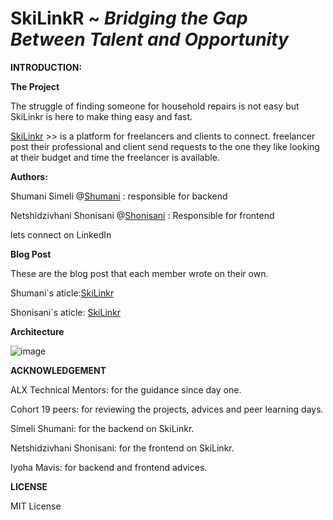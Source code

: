 # SkiLinkR ~ *Bridging the Gap Between Talent and Opportunity*
**INTRODUCTION:**

**The Project**

The struggle of finding someone for household repairs is not easy but SkiLinkr is here to make thing easy and fast.

[SkiLinkr](https://vho-shumani.github.io./) >> is a platform for freelancers and clients to connect. freelancer post their professional and client send requests to the one they like looking at their budget and time the freelancer is available.

**Authors:**

Shumani Simeli @[Shumani](https://discord.com/channels/@me/1232641128172486747/1250572748116463647) : responsible for backend

Netshidzivhani Shonisani @[Shonisani](https://www.linkedin.com/in/shonisani-netshidzivhani-b7574a22a/) : Responsible for frontend

lets connect on LinkedIn

**Blog Post**

These are the blog post that each member wrote on their own.

Shumani`s aticle:[SkiLinkr](https://discord.com/channels/@me/1232641128172486747/1250572748116463647)

Shonisani`s aticle: [SkiLinkr](https://medium.com/@shoneesani/skilinkr-18a7fee2ce0c)

**Architecture**

![image](https://github.com/Sanieeme/SkiLinkr_v2/assets/138012421/66a190ea-b456-409e-b725-3b1196d468b0)

**ACKNOWLEDGEMENT**


ALX Technical Mentors: for the guidance since day one.

Cohort 19 peers: for reviewing the projects, advices and peer learning days.

Simeli Shumani: for the backend on SkiLinkr.

Netshidzivhani Shonisani: for the frontend on SkiLinkr.

Iyoha Mavis: for backend and frontend advices.


**LICENSE**

MIT License


